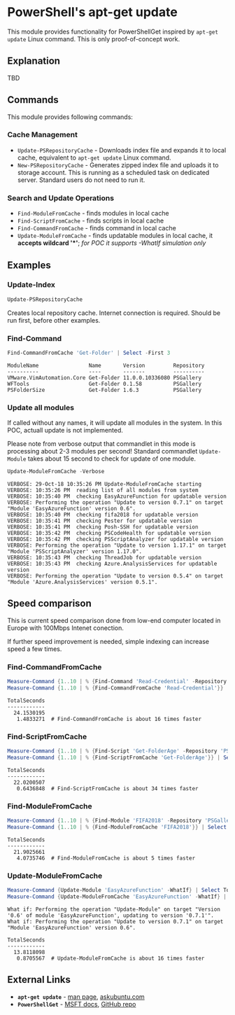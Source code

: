 # PowerShell's apt-get update

This module provides functionality for PowerShellGet inspired by `apt-get update` Linux command. This is only proof-of-concept work.

## Explanation

TBD

## Commands

This module provides following commands:

### Cache Management

- `Update-PSRepositoryCache` - Downloads index file and expands it to local cache, equivalent to `apt-get update` Linux command.
- `New-PSRepositoryCache` - Generates zipped index file and uploads it to storage account. This is running as a scheduled task on dedicated server. Standard users do not need to run it.

### Search and Update Operations

- `Find-ModuleFromCache`   - finds modules in local cache
- `Find-ScriptFromCache`   - finds scripts in local cache
- `Find-CommandFromCache`  - finds command in local cache
- `Update-ModuleFromCache` - finds updatable modules in local cache, it **accepts wildcard '*'**; _for POC it supports -WhatIf simulation only_

## Examples

### Update-Index

```PowerShell
Update-PSRepositoryCache
```

Creates local repository cache. Internet connection is required. Should be run first, before other examples.

### Find-Command

```PowerShell
Find-CommandFromCache 'Get-Folder' | Select -First 3
```

```text
ModuleName                Name       Version         Repository
----------                ----       -------         ----------
VMware.VimAutomation.Core Get-Folder 11.0.0.10336080 PSGallery
WFTools                   Get-Folder 0.1.58          PSGallery
PSFolderSize              Get-Folder 1.6.3           PSGallery
```

### Update all modules

If called without any names, it will update all modules in the system. In this POC, actuall update is not implemented.

Please note from verbose output that commandlet in this mode is processing about 2-3 modules per second!
Standard commandlet `Update-Module` takes about 15 second to check for update of one module.

```PowerShell
Update-ModuleFromCache -Verbose
```

```text
VERBOSE: 29-Oct-18 10:35:26 PM Update-ModuleFromCache starting
VERBOSE: 10:35:26 PM  reading list of all modules from system
VERBOSE: 10:35:40 PM  checking EasyAzureFunction for updatable version
VERBOSE: Performing the operation "Update to version 0.7.1" on target "Module 'EasyAzureFunction' version 0.6".
VERBOSE: 10:35:40 PM  checking fifa2018 for updatable version
VERBOSE: 10:35:41 PM  checking Pester for updatable version
VERBOSE: 10:35:41 PM  checking Posh-SSH for updatable version
VERBOSE: 10:35:42 PM  checking PSCodeHealth for updatable version
VERBOSE: 10:35:42 PM  checking PSScriptAnalyzer for updatable version
VERBOSE: Performing the operation "Update to version 1.17.1" on target "Module 'PSScriptAnalyzer' version 1.17.0".
VERBOSE: 10:35:43 PM  checking ThreadJob for updatable version
VERBOSE: 10:35:43 PM  checking Azure.AnalysisServices for updatable version
VERBOSE: Performing the operation "Update to version 0.5.4" on target "Module 'Azure.AnalysisServices' version 0.5.1".
```

## Speed comparison

This is current speed comparison done from low-end computer located in Europe with 100Mbps Intenet conection.

If further speed improvement is needed, simple indexing can increase speed a few times.

### Find-CommandFromCache

```PowerShell
Measure-Command {1..10 | % {Find-Command 'Read-Credential' -Repository 'PSGallery'}} | Select TotalSeconds
Measure-Command {1..10 | % {Find-CommandFromCache 'Read-Credential'}} | Select TotalSeconds
```

```text
TotalSeconds
------------
  24.1530195
   1.4833271  # Find-CommandFromCache is about 16 times faster
```

### Find-ScriptFromCache

```PowerShell
Measure-Command {1..10 | % {Find-Script 'Get-FolderAge' -Repository 'PSGallery'}} | Select TotalSeconds
Measure-Command {1..10 | % {Find-ScriptFromCache 'Get-FolderAge'}} | Select TotalSeconds
```

```text
TotalSeconds
------------
  22.0200507
   0.6436848  # Find-ScriptFromCache is about 34 times faster
```

### Find-ModuleFromCache

```PowerShell
Measure-Command {1..10 | % {Find-Module 'FIFA2018' -Repository 'PSGallery'}} | Select TotalSeconds
Measure-Command {1..10 | % {Find-ModuleFromCache 'FIFA2018'}} | Select TotalSeconds
```

```text
TotalSeconds
------------
  21.9025661
   4.0735746  # Find-ModuleFromCache is about 5 times faster
```

### Update-ModuleFromCache

```PowerShell
Measure-Command {Update-Module 'EasyAzureFunction' -WhatIf} | Select TotalSeconds
Measure-Command {Update-ModuleFromCache 'EasyAzureFunction' -WhatIf} | Select TotalSeconds
```

```text
What if: Performing the operation "Update-Module" on target "Version '0.6' of module 'EasyAzureFunction', updating to version '0.7.1'".
What if: Performing the operation "Update to version 0.7.1" on target "Module 'EasyAzureFunction' version 0.6".

TotalSeconds
------------
  13.8118098
   0.8705567  # Update-ModuleFromCache is about 16 times faster
```

## External Links

- **`apt-get update`** - [man page](https://linux.die.net/man/8/apt-get), [askubuntu.com](https://askubuntu.com/questions/222348/what-does-sudo-apt-get-update-do)
- **`PowerShellGet`** - [MSFT docs](https://docs.microsoft.com/en-us/powershell/module/powershellget), [GitHub repo](https://github.com/PowerShell/PowerShellGet)
